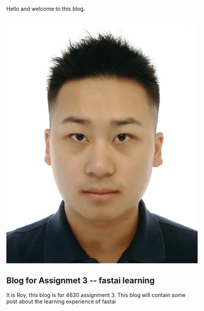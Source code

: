 Hello and welcome to this blog.

![Image of fast.ai logo](images/IMG_6418.JPG)

## Blog for Assignmet 3 -- fastai learning

It is Roy, this blog is for 4630 assignment 3. 
This blog will contain some post about the learning experience of fastai

